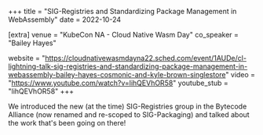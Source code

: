 +++
title = "SIG-Registries and Standardizing Package Management in WebAssembly"
date = 2022-10-24

[extra]
venue = "KubeCon NA - Cloud Native Wasm Day"
co_speaker = "Bailey Hayes"

website = "https://cloudnativewasmdayna22.sched.com/event/1AUDe/cl-lightning-talk-sig-registries-and-standardizing-package-management-in-webassembly-bailey-hayes-cosmonic-and-kyle-brown-singlestore"
video = "https://www.youtube.com/watch?v=lihQEVhOR58"
youtube_stub = "lihQEVhOR58"
+++

We introduced the new (at the time) SIG-Registries group in the Bytecode Alliance
(now renamed and re-scoped to SIG-Packaging) and talked about the work that's been going on there!
